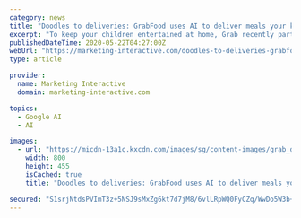 ```yaml
---
category: news
title: "Doodles to deliveries: GrabFood uses AI to deliver meals your kids drew up"
excerpt: "To keep your children entertained at home, Grab recently partnered with Google to launch Grab Delivery Doodles, which uses Google's AI, TensorFlow, to turn any child's doodles of their favourite ..."
publishedDateTime: 2020-05-22T04:27:00Z
webUrl: "https://marketing-interactive.com/doodles-to-deliveries-grabfood-uses-ai-to-deliver-meals-your-kids-drew-up"
type: article

provider:
  name: Marketing Interactive
  domain: marketing-interactive.com

topics:
  - Google AI
  - AI

images:
  - url: "https://micdn-13a1c.kxcdn.com/images/sg/content-images/grab_delivery_doodles_google.jpg"
    width: 800
    height: 455
    isCached: true
    title: "Doodles to deliveries: GrabFood uses AI to deliver meals your kids drew up"

secured: "S1srjNtdsPVImT3z+5NSJ9sMxZg6kt7d7jM8/6vlLRpWQ0FyCZq/WwDo5W3b+xhxqYRrxamzG0Edey38G2/eXXlEIYOt4PPw9PPMFYVgXYH7+rv1wKFDvrBW9vOZ3J7mxdtprImfwdSpcOcbS2gu40wlzc1Cy1hT17TfSBQ7e1CBuS5plGNAdDdxDVJg9v9MSF/dBTRSTJmvpsqx7lH00ogQy13NB5OHtT5GG9lH4y2U7Y8yzWNFGkAUM14luRq377mT0DFtDZbYL0U3/nY2QVy44QwGLQwk6eo9/dUU/+b6RFQ5jfmCJGLQdxzMZIdF;nGJQWT4rdJewmBC32SDJ0A=="
---
```


